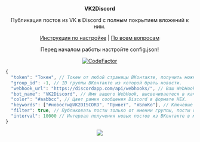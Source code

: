 <p align="center"><b>VK2Discord</b></p>
<p align="center">Публикация постов из VK в Discord с полным покрытием вложений к ним.</p>
<p align="center">
  <a href="https://github.com/MrZillaGold/VK2Discord/wiki/%D0%98%D0%BD%D1%81%D1%82%D1%80%D1%83%D0%BA%D1%86%D0%B8%D1%8F">Инструкция по настройке</a> | <a href="https://vk.com/id233731786">По всем вопросам</a>
</p>

<p align="center">
  Перед началом работы настройте config.json!
</p>
<p align="center"><a href="https://www.codefactor.io/repository/github/mrzillagold/vk2discord"><img src="https://www.codefactor.io/repository/github/mrzillagold/vk2discord/badge" alt="CodeFactor" /></a></p>

```js
{
  "token": "Токен", // Токен от любой страницы ВКонтакте, получить можно тут: https://vk.cc/9bJ69C
  "group_id": -1, // ID группы ВКонтакте из которой брать новости.
  "webhook_url": "https://discordapp.com/api/webhooks/", // Ваш WebHook URL.
  "bot_name": "VK2Discord", // Имя вашего WebHook, выcвечиваетеся в качестве имени бота.
  "color": "#aabbcc", // Цвет рамки сообщения Discord в формате HEX.
  "keywords": ["#новости@VK2DISCORD", "Привет", "яБлоКо"], // Ключевые слова, через запятую, для публикации записи. Если этого слова нет в тексте - запись не будет опубликована. Рекомендую использовать ТОЛЬКО с навигационными хештегами по типу: #news@stevebotmc. Оставьте массив пустым, если не хотите использовать данную функцию.
  "filter": true, // Публиковать посты только от именни группы, посты от обычных пользователей пропускаются. true = Вкл. / false = Выкл. 
  "interval": 10000 // Интервал получения новых постов из ВКонтакте в миллисекундах.
}
```

<p align="center"><img src="https://repository-images.githubusercontent.com/192033596/2c44de80-d8b2-11e9-9fc5-03e288f8da72"></p>
